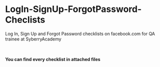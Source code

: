 # LogIn-SignUp-ForgotPassword-Checlists
Log In, Sign Up and Forgot Password checklists on facebook.com for QA trainee at SyberryAcademy <br><br><br>

**You can find every checklist in attached files**
